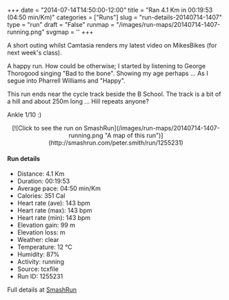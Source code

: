 +++
date = "2014-07-14T14:50:00-12:00"
title = "Ran 4.1 Km in 00:19:53 (04:50 min/Km)"
categories = ["Runs"]
slug = "run-details-20140714-1407"
type = "run"
draft = "False"
runmap = "/images/run-maps/20140714-1407-running.png"
svgmap = '<polyline points="0 58, 1 67, 3 68, 24 47, 24 47, 37 41, 43 40, 55 45, 63 34, 67 34, 75 33, 100 35, 93 34, 64 33, 62 38, 55 44, 52 44, 42 40, 34 42, 27 48">'
+++

A short outing whilst Camtasia renders my latest video on MikesBikes (for next week's class). 

A happy run. How could be otherwise; I started by listening to George Thorogood singing "Bad to the bone". Showing my age perhaps ... As I segue into Pharrell Williams and "Happy". 

This run ends near the cycle track beside the B School. The track is a bit of a hill and about 250m long ... Hill repeats anyone?

Ankle 1/10 :)



<!--more-->

<center>
[![Click to see the run on SmashRun](/images/run-maps/20140714-1407-running.png "A map of this run")](http://smashrun.com/peter.smith/run/1255231)
</center>

#### Run details

* Distance: 4.1 Km
* Duration: 00:19:53
* Average pace: 04:50 min/Km
* Calories: 351 Cal
* Heart rate (ave): 143 bpm
* Heart rate (max): 143 bpm
* Heart rate (min): 143 bpm
* Elevation gain: 99 m
* Elevation loss:  m
* Weather: clear
* Temperature: 12 &deg;C
* Humidity: 87%
* Activity: running
* Source: tcxfile
* Run ID: 1255231

Full details at [SmashRun](http://smashrun.com/peter.smith/run/1255231)